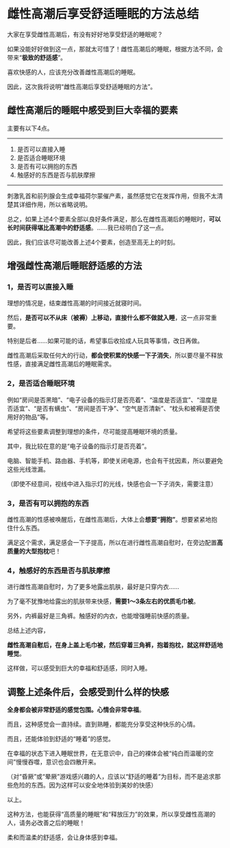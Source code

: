 # 雌性高潮后享受舒适睡眠的方法总结 [​](#雌性高潮后享受舒适睡眠的方法总结)

大家在享受雌性高潮后，有没有好好地享受舒适的睡眠呢？

如果没能好好做到这一点，那就太可惜了！雌性高潮后的睡眠，根据方法不同，会带来“**极致的舒适感**”。

喜欢快感的人，应该充分改善雌性高潮后的睡眠。

因此，这次我将说明“雌性高潮后享受舒适睡眠的方法”。

## 雌性高潮后的睡眠中感受到巨大幸福的要素 [​](#雌性高潮后的睡眠中感受到巨大幸福的要素)

主要有以下4点。

* * *

1.  是否可以直接入睡
2.  是否适合睡眠环境
3.  是否有可以拥抱的东西
4.  触感好的东西是否与肌肤摩擦

* * *

刺激乳首和前列腺会生成幸福荷尔蒙催产素，虽然感觉它在发挥作用，但我不太清楚其详细作用，所以省略说明。

总之，如果上述4个要素全部以良好条件满足，那么在雌性高潮后的睡眠时，**可以长时间获得堪比高潮中的舒适感**。……我已经明白了这一点。

因此，我们应该尽可能改善上述4个要素，创造至高无上的时刻。

## 增强雌性高潮后睡眠舒适感的方法 [​](#增强雌性高潮后睡眠舒适感的方法)

### 1，是否可以直接入睡 [​](#_1-是否可以直接入睡)

理想的情况是，结束雌性高潮的时间接近就寝时间。

然后，**是否可以不从床（被褥）上移动，直接什么都不做就入睡**，这一点非常重要。

特别是后者……如果可能的话，希望事后收拾成人玩具等事情，改日再做。

雌性高潮后采取任何大的行动，**都会使积累的快感一下子消失**，所以要尽量不释放性感，直接满足雌性高潮后的睡眠需求。

### 2，是否适合睡眠环境 [​](#_2-是否适合睡眠环境)

例如“房间是否黑暗”、“电子设备的指示灯是否亮着”、“温度是否适宜”、“湿度是否适宜”、“是否有螨虫”、“房间是否干净”、“空气是否清新”、“枕头和被褥是否使用好的物品”等。

希望将这些要素调整到理想的条件，尽可能提高睡眠环境的质量。

其中，我比较在意的是“电子设备的指示灯是否亮着”。

电脑、智能手机、路由器、手机等，即使关闭电源，也会有干扰因素，所以要避免这些光线泄漏。

（即使不经意间，视线中进入指示灯的光线，快感也会一下子消失，需要注意）

### 3，是否有可以拥抱的东西 [​](#_3-是否有可以拥抱的东西)

雌性高潮的性感被唤醒后，在雌性高潮后，大体上会**想要“拥抱”**。想要紧紧地抱住什么东西。

满足这个需求，满足感会一下子提高，所以在进行雌性高潮自慰时，在旁边配置**高质量的大型抱枕**吧！

### 4，触感好的东西是否与肌肤摩擦 [​](#_4-触感好的东西是否与肌肤摩擦)

进行雌性高潮自慰时，为了更多地露出肌肤，最好是只穿内衣……

为了毫不犹豫地给露出的肌肤带来快感，**需要1～3条左右的优质毛巾被**。

另外，内裤最好是三角裤。触感好的内衣，也能增强睡前快感的质量。

总结上述内容，

**雌性高潮自慰后，在身上盖上毛巾被，然后穿着三角裤，抱着抱枕，就这样舒适地睡觉**。

这样做，可以感受到巨大的幸福和舒适感，同时入睡。

## 调整上述条件后，会感受到什么样的快感 [​](#调整上述条件后-会感受到什么样的快感)

**全身都会被非常舒适的感觉包围。心情会非常幸福**。

而且，这种感觉会一直持续。直到熟睡，都能充分享受这种快乐的心情。

而且，还能体验到舒适的“睡着”的感觉。

在幸福的状态下进入睡眠世界，在无意识中，自己的裸体会被“纯白而温暖的空间”慢慢吞噬，意识也会四散开来。

（对“昏厥”或“晕厥”游戏感兴趣的人，应该以“舒适的睡着”为目标，而不是追求那些危险的东西。因为这样可以安全地体验到美妙的快感）

以上。

这种方法，也能获得“高质量的睡眠”和“释放压力”的效果，所以享受雌性高潮的人，请务必改善之后的睡眠！

柔和而温柔的舒适感，会让身体感到幸福。